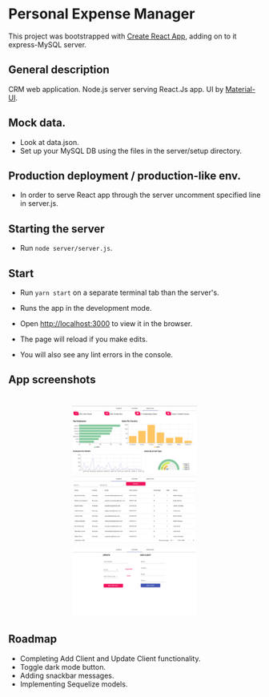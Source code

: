 # Personal Expense Manager
This project was bootstrapped with [Create React App](https://github.com/facebook/create-react-app),
adding on to it express-MySQL server.

## General description
CRM web application.
Node.js server serving React.Js app. 
UI by [Material-UI](https://material-ui.com/).

## Mock data.
- Look at data.json.
- Set up your MySQL DB using the files in the server/setup directory.

## Production deployment / production-like env.
- In order to serve React app through the server uncomment specified line in server.js.

## Starting the server 
- Run `node server/server.js`.

## Start
- Run `yarn start` on a separate terminal tab than the server's.
- Runs the app in the development mode.<br />
- Open [http://localhost:3000](http://localhost:3000) to view it in the browser.

- The page will reload if you make edits.<br />
- You will also see any lint errors in the console.

## App screenshots
<h1 align="center">
    <img src="./screenshots/analytics.png" width="250"/>
    <img src="./screenshots/clients.png" width="250"/>
    <img src="./screenshots/actions.png" width="250"/>
</h1>

## Roadmap
- Completing Add Client and Update Client functionality.
- Toggle dark mode button.
- Adding snackbar messages.
- Implementing Sequelize models.



